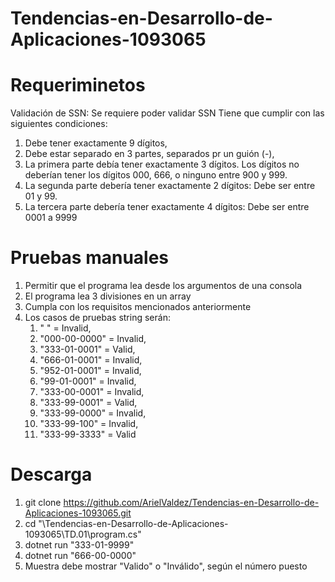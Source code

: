 # Tendencias-en-Desarrollo-de-Aplicaciones-1093065
# Requeriminetos 
Validación de SSN: Se requiere poder validar SSN
Tiene que cumplir con las siguientes condiciones:
1. Debe tener exactamente 9 dígitos,
2. Debe estar separado en 3 partes, separados pr un guión (-),
3. La primera parte debía tener exactamente 3 dígitos. Los dígitos no deberían tener los dígitos 000, 666, o ninguno entre 900 y 999.
4. La segunda parte debería tener exactamente 2 dígitos: Debe ser entre 01 y 99.
5. La tercera parte debería tener exactamente 4 dígitos: Debe ser entre 0001 a 9999

# Pruebas manuales
1. Permitir que el programa lea desde los argumentos de una consola
2. El programa lea 3 divisiones en un array
3. Cumpla con los requisitos mencionados anteriormente
4. Los casos de pruebas string serán: 
    1. " " = Invalid, 
    2. "000-00-0000" = Invalid,
    3. "333-01-0001" = Valid, 
    4. "666-01-0001" = Invalid, 
    5. "952-01-0001" = Invalid, 
    6. "99-01-0001" = Invalid,
    7. "333-00-0001" = Invalid, 
    8. "333-99-0001" = Valid,
    9. "333-99-0000" = Invalid,
    10. "333-99-100" = Invalid,
    11. "333-99-3333" = Valid

# Descarga
1. git clone https://github.com/ArielValdez/Tendencias-en-Desarrollo-de-Aplicaciones-1093065.git
2. cd "\Tendencias-en-Desarrollo-de-Aplicaciones-1093065\TD.01\program.cs"
3. dotnet run "333-01-9999"
4. dotnet run "666-00-0000"
5. Muestra debe mostrar "Valido" o "Inválido", según el número puesto
